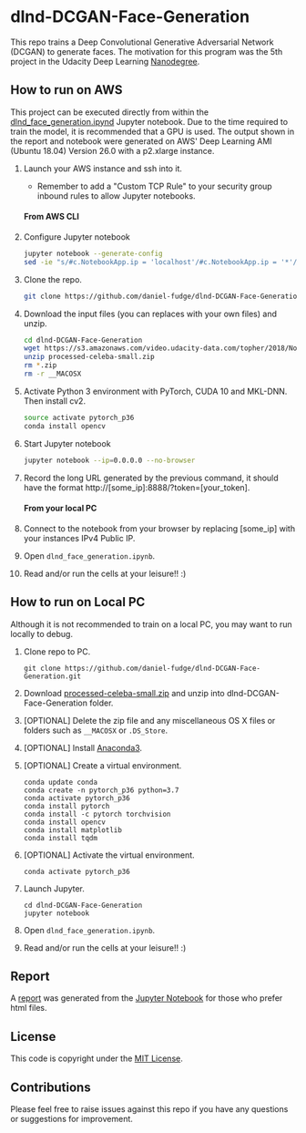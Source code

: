 # dlnd-DCGAN-Face-Generation
This repo trains a Deep Convolutional Generative Adversarial Network (DCGAN) to generate faces.  The motivation for this 
program was the 5th project in the Udacity Deep Learning [Nanodegree](https://www.udacity.com/course/deep-learning-nanodegree--nd101). 

## How to run on AWS
This project can be executed directly from within the [dlnd_face_generation.ipynd](dlnd_face_generation.ipynb) Jupyter 
notebook.  Due to the time required to train the model, it is recommended that a GPU is used.  The output shown in the 
report and notebook were generated on AWS' Deep Learning AMI (Ubuntu 18.04) Version 26.0 with a p2.xlarge instance.

1. Launch your AWS instance and ssh into it.
   - Remember to add a "Custom TCP Rule" to your security group inbound rules to allow Jupyter notebooks.
   
   #### From AWS CLI
1. Configure Jupyter notebook  
   ```bash
   jupyter notebook --generate-config
   sed -ie "s/#c.NotebookApp.ip = 'localhost'/#c.NotebookApp.ip = '*'/g" ~/.jupyter/jupyter_notebook_config.py
   ```

1. Clone the repo.
   ```bash 
   git clone https://github.com/daniel-fudge/dlnd-DCGAN-Face-Generation.git
   ```

1. Download the input files (you can replaces with your own files) and unzip.
   ```bash
   cd dlnd-DCGAN-Face-Generation
   wget https://s3.amazonaws.com/video.udacity-data.com/topher/2018/November/5be7eb6f_processed-celeba-small/processed-celeba-small.zip
   unzip processed-celeba-small.zip
   rm *.zip
   rm -r __MACOSX
   ```

1. Activate Python 3 environment with PyTorch, CUDA 10 and MKL-DNN.  Then install cv2.
   ```bash 
   source activate pytorch_p36
   conda install opencv
   ```

1. Start Jupyter notebook
   ```bash   
   jupyter notebook --ip=0.0.0.0 --no-browser
   ``` 

1. Record the long URL generated by the previous command, it should have the format 
http://[some_ip]:8888/?token=[your_token].
   
   #### From your local PC
1. Connect to the notebook from your browser by replacing [some_ip] with your instances IPv4 Public IP.

1. Open `dlnd_face_generation.ipynb`.

1. Read and/or run the cells at your leisure!!  :)   

## How to run on Local PC   
Although it is not recommended to train on a local PC, you may want to run locally to debug.  

1. Clone repo to PC.
   ```shell script
   git clone https://github.com/daniel-fudge/dlnd-DCGAN-Face-Generation.git
   ```

1. Download [processed-celeba-small.zip](https://s3.amazonaws.com/video.udacity-data.com/topher/2018/November/5be7eb6f_processed-celeba-small/processed-celeba-small.zip) 
and unzip into dlnd-DCGAN-Face-Generation folder.

1. [OPTIONAL] Delete the zip file and any miscellaneous OS X files or folders such as `__MACOSX` or `.DS_Store`.  

1. [OPTIONAL] Install [Anaconda3](https://www.anaconda.com/distribution/).

1. [OPTIONAL] Create a virtual environment.
   ```shell script
   conda update conda
   conda create -n pytorch_p36 python=3.7 
   conda activate pytorch_p36
   conda install pytorch
   conda install -c pytorch torchvision
   conda install opencv
   conda install matplotlib
   conda install tqdm
   ```
   
1. [OPTIONAL] Activate the virtual environment.
   ```shell script
   conda activate pytorch_p36
   ```

1. Launch Jupyter.
   ```shell script
   cd dlnd-DCGAN-Face-Generation
   jupyter notebook
   ```

1. Open `dlnd_face_generation.ipynb`.

1. Read and/or run the cells at your leisure!!  :)
 
## Report
A [report](report.html) was generated from the [Jupyter Notebook](dlnd_face_generation.ipynb) for those who prefer html 
files.

## License
This code is copyright under the [MIT License](LICENSE).

## Contributions
Please feel free to raise issues against this repo if you have any questions or suggestions for improvement.